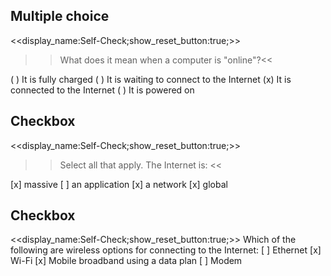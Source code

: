 ## Multiple choice
<<display_name:Self-Check;show_reset_button:true;>>
>>What does it mean when a computer is "online"?<<

( ) It is fully charged
( ) It is waiting to connect to the Internet
(x) It is connected to the Internet
( ) It is powered on


## Checkbox
<<display_name:Self-Check;show_reset_button:true;>>
>>Select all that apply. The Internet is: <<

[x] massive
[ ] an application
[x] a network
[x] global

## Checkbox
<<display_name:Self-Check;show_reset_button:true;>>
Which of the following are wireless options for connecting to the Internet:
[ ] Ethernet
[x] Wi-Fi
[x] Mobile broadband using a data plan
[ ] Modem